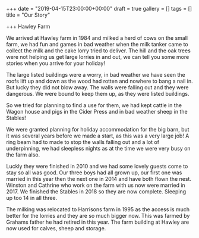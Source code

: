 +++
date = "2019-04-15T23:00:00+00:00"
draft = true
gallery = []
tags = []
title = "Our Story"

+++
Hawley Farm

We arrived at Hawley farm in 1984 and milked a herd of cows on the small farm, we had fun and games in bad weather when the milk tanker came to collect the milk and the cake lorry tried to deliver. The  hill and the oak trees were not helping us get large lorries in and out, we can tell you some more stories when you arrive for your holiday!

The large listed buildings were a worry, in bad weather we have seen the roofs lift up and down as the wood had rotten and nowhere to bang a nail in. But lucky they did not blow away. The walls were falling out and they were dangerous. We were bound to keep them up, as they were listed buildings.

So we tried for planning to find a use for them, we had kept cattle in the Wagon house and pigs in the Cider Press and in bad weather sheep in the Stables!

We were granted planning for holiday accommodation for the big barn, but it was several years before we made a start, as this was a very large job! A ring beam had to made to stop the walls falling out and a lot of underpinning, we had sleepless nights as at the time  we were very busy on the farm also.

Luckly they were finished in 2010 and we had some lovely guests come to stay so all was good. Our three boys had all grown up, our first one was married in this year then the next one in 2014 and have both flown the nest. Winston and Cathrine who work on the farm with us now were married in 2017. We finished the Stables in 2018 so they are now complete. Sleeping up too 14 in all three.

The milking was relocated to Harrisons farm in 1995 as the access is much better for the lorries and they are so much bigger now. This was farmed by Grahams father he had retired in this year. The farm building at Hawley are now used for calves, sheep and storage.